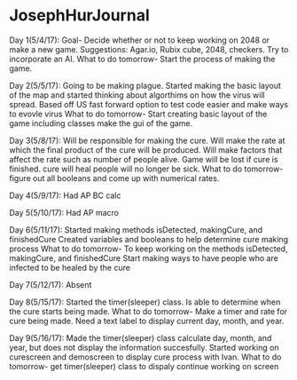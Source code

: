 # JosephHurJournal

Day 1(5/4/17):
Goal- Decide whether or not to keep working on 2048 or make a new game.
	Suggestions: Agar.io, Rubix cube, 2048, checkers.
Try to incorporate an AI.
What to do tomorrow- Start the process of making the game.

Day 2(5/5/17):
Going to be  making plague.
Started making the basic layout of the map and started thinking about algorthims on how the virus will spread.
Based off US
fast forward option to test code easier and make ways to evovle virus
What to do tomorrow- 
Start creating basic layout of the game including classes
make the gui of the game.

Day 3(5/8/17):
Will be responsible for making the cure.
Will make the rate at which the final product of the cure will be produced.
Will make factors that affect the rate such as number of people alive.
Game will be lost if cure is finished.
cure will heal people will no longer be sick.
What to do tomorrow-
figure out all booleans and come up with numerical rates.
 
Day 4(5/9/17):
Had AP BC calc

Day 5(5/10/17):
Had AP macro

Day 6(5/11/17):
Started making methods isDetected, makingCure, and finishedCure
Created variables and booleans to help determine cure making process
What to do tomorrow-
To keep working on the methods isDetected, makingCure, and finishedCure
Start making ways to have people who are infected to be healed by the cure

Day 7(5/12/17): 
Absent

Day 8(5/15/17):
Started the timer(sleeper) class.
Is able to determine when the cure starts being made.
What to do tomorrow-
Make a timer and rate for cure being made.
Need a text label to display current day, month, and year.

Day 9(5/16/17):
Made the timer(sleeper) class calculate day, month, and year, but does not display the information succesfully.
Started working on curescreen and demoscreen to display cure process with Ivan.
What to do tomorrow-
get timer(sleeper) class to dispaly
continue working on screen
